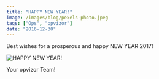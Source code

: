 ```yaml
---
title: "HAPPY NEW YEAR!"
image: /images/blog/pexels-photo.jpeg
tags: ["Ops", "opvizor"]
date: "2016-12-30"
---
```


Best wishes for a prosperous and happy NEW YEAR 2017! 

![HAPPY NEW YEAR!](/images/blog/pexels-photo.jpeg)

Your opvizor Team!
